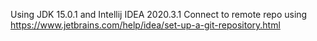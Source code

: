 Using JDK 15.0.1 and Intellij IDEA 2020.3.1
Connect to remote repo using https://www.jetbrains.com/help/idea/set-up-a-git-repository.html